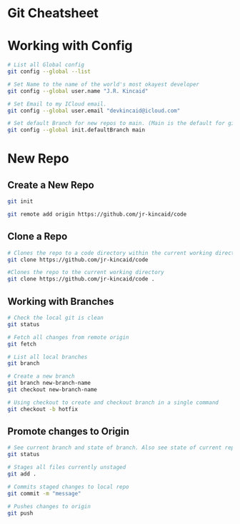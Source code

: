 # Git Cheatsheet

# Working with Config

```bash
# List all Global config
git config --global --list

# Set Name to the name of the world's most okayest developer
git config --global user.name "J.R. Kincaid"

# Set Email to my ICloud email.
git config --global user.email "devkincaid@icloud.com"

# Set default Branch for new repos to main. (Main is the default for github)
git config --global init.defaultBranch main
```

# New Repo

## Create a New Repo

```bash
git init

git remote add origin https://github.com/jr-kincaid/code
```

## Clone a Repo

```bash
# Clones the repo to a code directory within the current working directory
git clone https://github.com/jr-kincaid/code

#Clones the repo to the current working directory
git clone https://github.com/jr-kincaid/code .
```

## Working with Branches

```bash
# Check the local git is clean
git status

# Fetch all changes from remote origin
git fetch

# List all local branches
git branch

# Create a new branch
git branch new-branch-name
git checkout new-branch-name

# Using checkout to create and checkout branch in a single command
git checkout -b hotfix
```

## Promote changes to Origin

```bash
# See current branch and state of branch. Also see state of current repo.
git status

# Stages all files currently unstaged
git add .

# Commits staged changes to local repo
git commit -m "message"

# Pushes changes to origin
git push
```